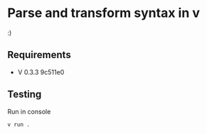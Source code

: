 # Parse and transform syntax in v

:)

## Requirements

- V 0.3.3 9c511e0

## Testing

Run in console

```
v run .
```

